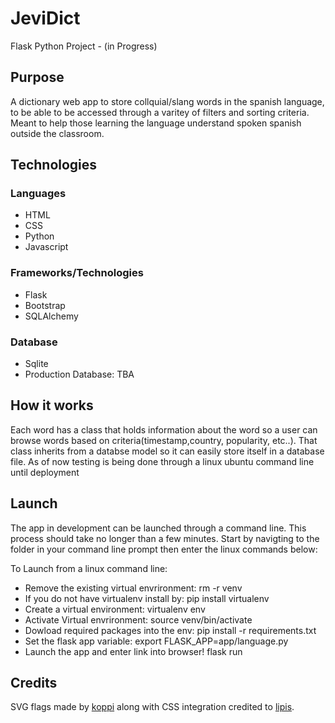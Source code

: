 # JeviDict 
Flask Python Project - (in Progress)

## Purpose
A dictionary web app to store collquial/slang words in the spanish language, to be able to be accessed through a varitey of filters
and sorting criteria. Meant to help those learning the language understand spoken spanish outside the classroom.

## Technologies

### Languages
* HTML
* CSS
* Python
* Javascript

### Frameworks/Technologies
* Flask
* Bootstrap
* SQLAlchemy

### Database
* Sqlite
* Production Database: TBA

## How it works
Each word has a class that holds information about the word so a user can browse words based on criteria(timestamp,country, popularity,
etc..). That class inherits from a databse model so it can easily store itself in a database file. As of now testing is being done
through a linux ubuntu command line until deployment

## Launch
The app in development can be launched through a command line. This process should take
no longer than a few minutes. Start by navigting to the folder in your command line
prompt then enter the linux commands below:

To Launch from a linux command line:

* Remove the existing virtual envrironment: 		rm -r venv
* If you do not have virtualenv install by:		 	pip install virtualenv
* Create a virtual environment: 					virtualenv env
* Activate Virtual envrironment:					source venv/bin/activate
* Dowload required packages into the env:			pip install -r requirements.txt
* Set the flask app variable:						export FLASK_APP=app/language.py
* Launch the app and enter link into browser!		flask run


## Credits

SVG flags made by [koppi](https://github.com/koppi) along with CSS integration credited to [lipis](https://github.com/lipis).
